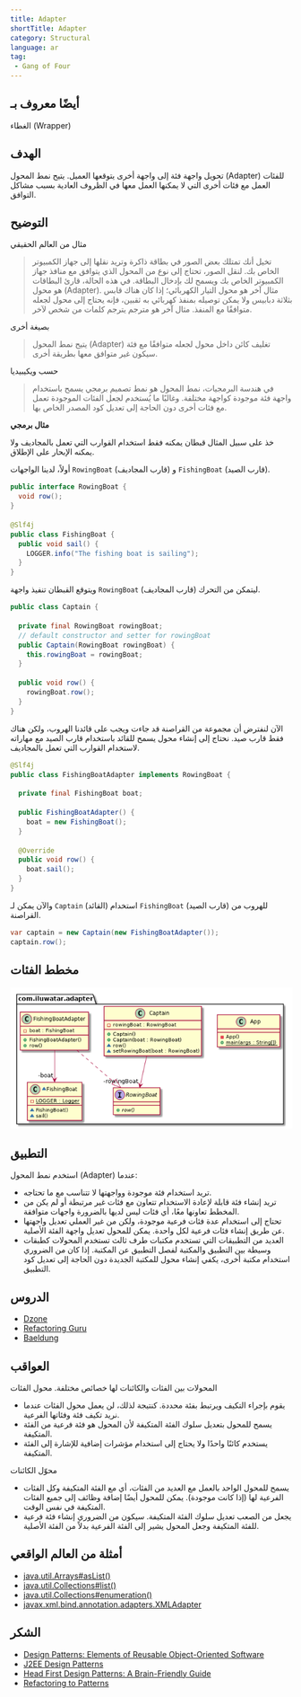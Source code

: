 ```yaml
---
title: Adapter
shortTitle: Adapter
category: Structural
language: ar
tag:
 - Gang of Four
---
```


## أيضًا معروف بـ
الغطاء (Wrapper)

## الهدف
تحويل واجهة فئة إلى واجهة أخرى يتوقعها العميل. يتيح نمط المحول (Adapter) للفئات العمل مع فئات أخرى التي لا يمكنها العمل معها في الظروف العادية بسبب مشاكل التوافق.

## التوضيح

مثال من العالم الحقيقي

> تخيل أنك تمتلك بعض الصور في بطاقة ذاكرة وتريد نقلها إلى جهاز الكمبيوتر الخاص بك. لنقل الصور، تحتاج إلى نوع من المحول الذي يتوافق مع منافذ جهاز الكمبيوتر الخاص بك ويسمح لك بإدخال البطاقة. في هذه الحالة، قارئ البطاقات هو محول (Adapter).
> مثال آخر هو محول التيار الكهربائي؛ إذا كان هناك قابس بثلاثة دبابيس ولا يمكن توصيله بمنفذ كهربائي به ثقبين، فإنه يحتاج إلى محول لجعله متوافقًا مع المنفذ.
> مثال آخر هو مترجم يترجم كلمات من شخص لآخر.

بصيغة أخرى

> يتيح نمط المحول (Adapter) تغليف كائن داخل محول لجعله متوافقًا مع فئة سيكون غير متوافق معها بطريقة أخرى.

حسب ويكيبيديا

> في هندسة البرمجيات، نمط المحول هو نمط تصميم برمجي يسمح باستخدام واجهة فئة موجودة كواجهة مختلفة. وغالبًا ما يُستخدم لجعل الفئات الموجودة تعمل مع فئات أخرى دون الحاجة إلى تعديل كود المصدر الخاص بها.

**مثال برمجي**

خذ على سبيل المثال قبطان يمكنه فقط استخدام القوارب التي تعمل بالمجاديف ولا يمكنه الإبحار على الإطلاق.

أولاً، لدينا الواجهات `RowingBoat` (قارب المجاديف) و `FishingBoat` (قارب الصيد).

```java
public interface RowingBoat {
  void row();
}

@Slf4j
public class FishingBoat {
  public void sail() {
    LOGGER.info("The fishing boat is sailing");
  }
}
```

ويتوقع القبطان تنفيذ واجهة `RowingBoat` (قارب المجاديف) ليتمكن من التحرك.


```java
public class Captain {

  private final RowingBoat rowingBoat;
  // default constructor and setter for rowingBoat
  public Captain(RowingBoat rowingBoat) {
    this.rowingBoat = rowingBoat;
  }

  public void row() {
    rowingBoat.row();
  }
}
```

الآن لنفترض أن مجموعة من القراصنة قد جاءت ويجب على قائدنا الهروب، ولكن هناك فقط قارب صيد. نحتاج إلى إنشاء محول يسمح للقائد باستخدام قارب الصيد مع مهاراته لاستخدام القوارب التي تعمل بالمجاديف.


```java
@Slf4j
public class FishingBoatAdapter implements RowingBoat {

  private final FishingBoat boat;

  public FishingBoatAdapter() {
    boat = new FishingBoat();
  }

  @Override
  public void row() {
    boat.sail();
  }
}
```

والآن يمكن لـ `Captain` (القائد) استخدام `FishingBoat` (قارب الصيد) للهروب من القراصنة.


```java
var captain = new Captain(new FishingBoatAdapter());
captain.row();
```

## مخطط الفئات
![alt text](./etc/adapter.urm.png "Adapter class diagram")

## التطبيق
استخدم نمط المحول (Adapter) عندما:

* تريد استخدام فئة موجودة وواجهتها لا تتناسب مع ما تحتاجه.
* تريد إنشاء فئة قابلة لإعادة الاستخدام تتعاون مع فئات غير مرتبطة أو لم يكن من المخطط تعاونها معًا، أي فئات ليس لديها بالضرورة واجهات متوافقة.
* تحتاج إلى استخدام عدة فئات فرعية موجودة، ولكن من غير العملي تعديل واجهتها عن طريق إنشاء فئات فرعية لكل واحدة. يمكن للمحول تعديل واجهة الفئة الأصلية.
* العديد من التطبيقات التي تستخدم مكتبات طرف ثالث تستخدم المحولات كطبقات وسيطة بين التطبيق والمكتبة لفصل التطبيق عن المكتبة. إذا كان من الضروري استخدام مكتبة أخرى، يكفي إنشاء محول للمكتبة الجديدة دون الحاجة إلى تعديل كود التطبيق.

## الدروس


* [Dzone](https://dzone.com/articles/adapter-design-pattern-in-java)
* [Refactoring Guru](https://refactoring.guru/design-patterns/adapter/java/example)
* [Baeldung](https://www.baeldung.com/java-adapter-pattern)

## العواقب
المحولات بين الفئات والكائنات لها خصائص مختلفة. محول الفئات

* يقوم بإجراء التكيف ويرتبط بفئة محددة. كنتيجة لذلك، لن يعمل محول الفئات عندما نريد تكيف فئة وفئاتها الفرعية.
* يسمح للمحول بتعديل سلوك الفئة المتكيفة لأن المحول هو فئة فرعية من الفئة المتكيفة.
* يستخدم كائنًا واحدًا ولا يحتاج إلى استخدام مؤشرات إضافية للإشارة إلى الفئة المتكيفة.

محوّل الكائنات

* يسمح للمحول الواحد بالعمل مع العديد من الفئات، أي مع الفئة المتكيفة وكل الفئات الفرعية لها (إذا كانت موجودة). يمكن للمحول أيضًا إضافة وظائف إلى جميع الفئات المتكيفة في نفس الوقت.
* يجعل من الصعب تعديل سلوك الفئة المتكيفة. سيكون من الضروري إنشاء فئة فرعية للفئة المتكيفة وجعل المحول يشير إلى الفئة الفرعية بدلاً من الفئة الأصلية.

## أمثلة من العالم الواقعي


* [java.util.Arrays#asList()](http://docs.oracle.com/javase/8/docs/api/java/util/Arrays.html#asList%28T...%29)
* [java.util.Collections#list()](https://docs.oracle.com/javase/8/docs/api/java/util/Collections.html#list-java.util.Enumeration-)
* [java.util.Collections#enumeration()](https://docs.oracle.com/javase/8/docs/api/java/util/Collections.html#enumeration-java.util.Collection-)
* [javax.xml.bind.annotation.adapters.XMLAdapter](http://docs.oracle.com/javase/8/docs/api/javax/xml/bind/annotation/adapters/XmlAdapter.html#marshal-BoundType-)


## الشكر

* [Design Patterns: Elements of Reusable Object-Oriented Software](https://www.amazon.com/gp/product/0201633612/ref=as_li_tl?ie=UTF8&camp=1789&creative=9325&creativeASIN=0201633612&linkCode=as2&tag=javadesignpat-20&linkId=675d49790ce11db99d90bde47f1aeb59)
* [J2EE Design Patterns](https://www.amazon.com/gp/product/0596004273/ref=as_li_tl?ie=UTF8&camp=1789&creative=9325&creativeASIN=0596004273&linkCode=as2&tag=javadesignpat-20&linkId=48d37c67fb3d845b802fa9b619ad8f31)
* [Head First Design Patterns: A Brain-Friendly Guide](https://www.amazon.com/gp/product/0596007124/ref=as_li_tl?ie=UTF8&camp=1789&creative=9325&creativeASIN=0596007124&linkCode=as2&tag=javadesignpat-20&linkId=6b8b6eea86021af6c8e3cd3fc382cb5b)
* [Refactoring to Patterns](https://www.amazon.com/gp/product/0321213351/ref=as_li_tl?ie=UTF8&camp=1789&creative=9325&creativeASIN=0321213351&linkCode=as2&tag=javadesignpat-20&linkId=2a76fcb387234bc71b1c61150b3cc3a7)
